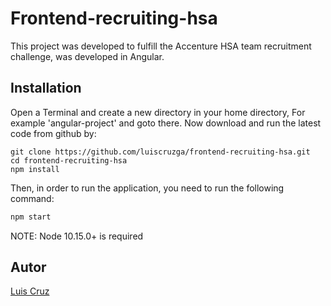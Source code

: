 # Frontend-recruiting-hsa

This project was developed to fulfill the Accenture HSA team recruitment challenge, was developed in Angular.

## Installation

Open a Terminal and create a new directory in your home directory, For example 'angular-project' and goto there.
Now download and run the latest code from github by:

```
git clone https://github.com/luiscruzga/frontend-recruiting-hsa.git
cd frontend-recruiting-hsa
npm install
```

Then, in order to run the application, you need to run the following command:

```js
npm start
```
NOTE: Node 10.15.0+ is required

## Autor

[Luis Cruz](https://github.com/luiscruzga/)